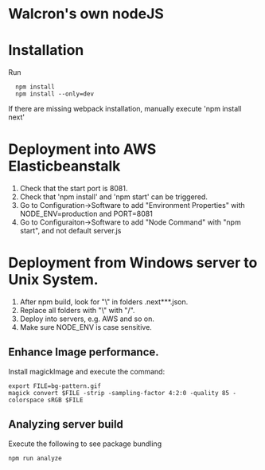 # Walcron's own nodeJS

# Installation
Run
```
  npm install
  npm install --only=dev
```
If there are missing webpack installation, manually execute 'npm install next'

# Deployment into AWS Elasticbeanstalk
1. Check that the start port is 8081.
2. Check that 'npm install' and 'npm start' can be triggered.
3. Go to Configuration->Software to add "Environment Properties" with NODE_ENV=production and PORT=8081
4. Go to Configuraiton->Software to add "Node Command" with "npm start", and not default server.js

# Deployment from Windows server to Unix System.
1. After npm build, look for "\\" in folders .next\**\*.json.
2. Replace all folders with "\\" with "/".
3. Deploy into servers, e.g. AWS and so on.
4. Make sure NODE_ENV is case sensitive.

## Enhance Image performance.
Install magickImage and execute the command:
```
export FILE=bg-pattern.gif
magick convert $FILE -strip -sampling-factor 4:2:0 -quality 85 -colorspace sRGB $FILE
```

## Analyzing server build
Execute the following to see package bundling
```
npm run analyze
```
